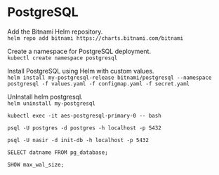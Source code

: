 # PostgreSQL

Add the Bitnami Helm repository.\
`helm repo add bitnami https://charts.bitnami.com/bitnami`

Create a namespace for PostgreSQL deployment.\
`kubectl create namespace postgresql`

Install PostgreSQL using Helm with custom values.\
`helm install my-postgresql-release bitnami/postgresql --namespace postgresql -f values.yaml -f configmap.yaml -f secret.yaml`

UnInstall helm postgresql.\
`helm uninstall my-postgresql`

`kubectl exec -it aes-postgresql-primary-0 -- bash`

`psql -U postgres -d postgres -h localhost -p 5432`

`psql -U nasir -d init-db -h localhost -p 5432`

`SELECT datname FROM pg_database;`

`SHOW max_wal_size;`